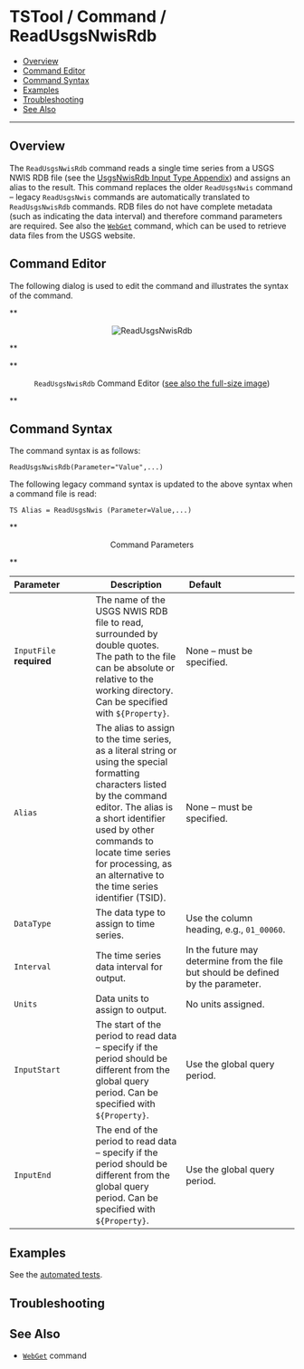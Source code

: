 # TSTool / Command / ReadUsgsNwisRdb #

* [Overview](#overview)
* [Command Editor](#command-editor)
* [Command Syntax](#command-syntax)
* [Examples](#examples)
* [Troubleshooting](#troubleshooting)
* [See Also](#see-also)

-------------------------

## Overview ##

The `ReadUsgsNwisRdb` command reads a single time series from a USGS NWIS RDB file
(see the [UsgsNwisRdb Input Type Appendix](../../datastore-ref/USGS-NWIS-RDB/USGS-NWIS-RDB.md))
and assigns an alias to the result.
This command replaces the older `ReadUsgsNwis` command – legacy `ReadUsgsNwis` commands
are automatically translated to `ReadUsgsNwisRdb` commands.
RDB files do not have complete metadata (such as indicating the data interval)
and therefore command parameters are required.
See also the [`WebGet`](../WebGet/WebGet.md) command,
which can be used to retrieve data files from the USGS website.

## Command Editor ##

The following dialog is used to edit the command and illustrates the syntax of the command.

**<p style="text-align: center;">
![ReadUsgsNwisRdb](ReadUsgsNwisRdb.png)
</p>**

**<p style="text-align: center;">
`ReadUsgsNwisRdb` Command Editor (<a href="../ReadUsgsNwisRdb.png">see also the full-size image</a>)
</p>**

## Command Syntax ##

The command syntax is as follows:

```text
ReadUsgsNwisRdb(Parameter="Value",...)
```
The following legacy command syntax is updated to the above syntax when a command file is read:

```
TS Alias = ReadUsgsNwis (Parameter=Value,...)
```

**<p style="text-align: center;">
Command Parameters
</p>**

|**Parameter**&nbsp;&nbsp;&nbsp;&nbsp;&nbsp;&nbsp;&nbsp;&nbsp;&nbsp;&nbsp;&nbsp;|**Description**|**Default**&nbsp;&nbsp;&nbsp;&nbsp;&nbsp;&nbsp;&nbsp;&nbsp;&nbsp;&nbsp;&nbsp;&nbsp;&nbsp;&nbsp;&nbsp;&nbsp;&nbsp;&nbsp;&nbsp;&nbsp;&nbsp;&nbsp;&nbsp;&nbsp;&nbsp;&nbsp;&nbsp;|
|--------------|-----------------|-----------------|
|`InputFile`<br>**required**|The name of the USGS NWIS RDB file to read, surrounded by double quotes.  The path to the file can be absolute or relative to the working directory.  Can be specified with `${Property}`.|None – must be specified.|
|`Alias`|The alias to assign to the time series, as a literal string or using the special formatting characters listed by the command editor.  The alias is a short identifier used by other commands to locate time series for processing, as an alternative to the time series identifier (TSID).|None – must be specified.|
|`DataType`|The data type to assign to time series.|Use the column heading, e.g., `01_00060`.|
|`Interval`|The time series data interval for output.|In the future may determine from the file but should be defined by the parameter.|
|`Units`|Data units to assign to output.|No units assigned.|
|`InputStart`|The start of the period to read data – specify if the period should be different from the global query period.  Can be specified with `${Property}`.|Use the global query period.|
|`InputEnd`|The end of the period to read data – specify if the period should be different from the global query period.  Can be specified with `${Property}`.|Use the global query period.|

## Examples ##

See the [automated tests](https://github.com/OpenCDSS/cdss-app-tstool-test/tree/master/test/commands/ReadUsgsNwisRdb).

## Troubleshooting ##

## See Also ##

* [`WebGet`](../WebGet/WebGet.md) command
